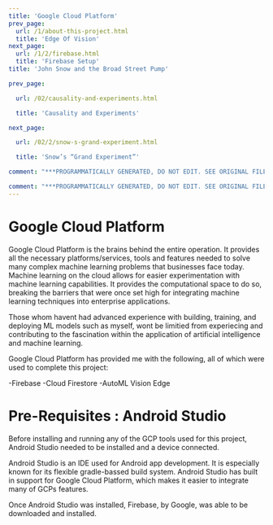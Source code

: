 ```yaml
---
title: 'Google Cloud Platform'
prev_page:
  url: /1/about-this-project.html
  title: 'Edge Of Vision'
next_page:
  url: /1/2/firebase.html
  title: 'Firebase Setup'
title: 'John Snow and the Broad Street Pump'

prev_page:

  url: /02/causality-and-experiments.html

  title: 'Causality and Experiments'

next_page:

  url: /02/2/snow-s-grand-experiment.html

  title: 'Snow’s “Grand Experiment”'

comment: "***PROGRAMMATICALLY GENERATED, DO NOT EDIT. SEE ORIGINAL FILES IN /content***"

comment: "***PROGRAMMATICALLY GENERATED, DO NOT EDIT. SEE ORIGINAL FILES IN /content***"
---
```

Google Cloud Platform 
=======================

Google Cloud Platform is the brains behind the entire operation. It provides all the 
necessary platforms/services, tools and features needed to solve many 
complex machine learning problems that businesses face today. Machine learning on
the cloud allows for easier experimentation with machine learning capabilities. 
It provides the computational space to do so, breaking the barriers that were once set
high for integrating machine learning techniques into enterprise applications. 

Those whom havent had advanced experience with building, training, and deploying 
ML models such as myself, wont be limitied from experiecing and contributing to 
the fascination within the application of artificial intelligence and machine learning. 

Google Cloud Platform has provided me with the following, all of which were used 
to complete this project:

-Firebase 
-Cloud Firestore
-AutoML Vision Edge
 
Pre-Requisites : Android Studio
=================

Before installing and running any of the GCP tools used for this project, Android Studio 
needed to be installed and a device connected. 

Android Studio is an IDE used for Android app development. It is especially known for
its flexible gradle-bassed build system. Android Studio has built in support for Google
Cloud Platform, which makes it easier to integrate many of GCPs features.

 Once Android Studio was installed, Firebase, by Google, was able to be downloaded and 
 installed. 